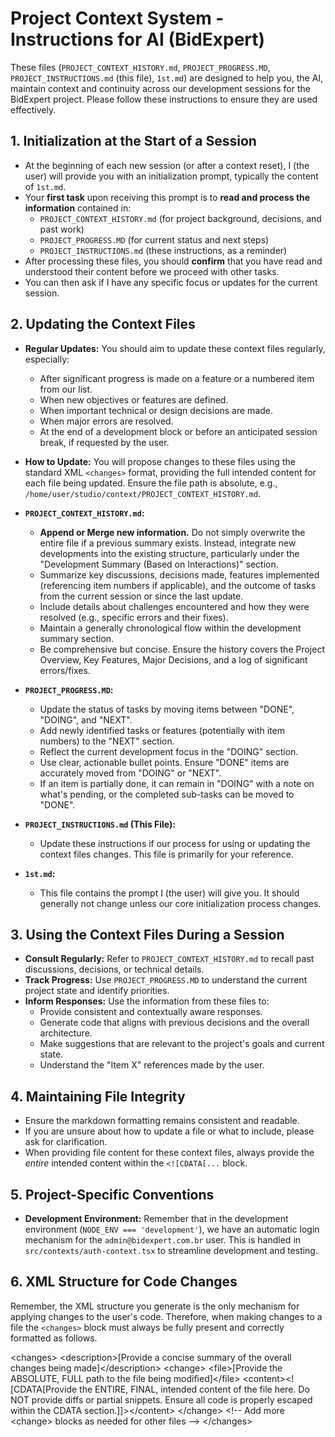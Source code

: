 # Project Context System - Instructions for AI (BidExpert)

These files (`PROJECT_CONTEXT_HISTORY.md`, `PROJECT_PROGRESS.MD`, `PROJECT_INSTRUCTIONS.md` (this file), `1st.md`) are designed to help you, the AI, maintain context and continuity across our development sessions for the BidExpert project. Please follow these instructions to ensure they are used effectively.

## 1. Initialization at the Start of a Session

*   At the beginning of each new session (or after a context reset), I (the user) will provide you with an initialization prompt, typically the content of `1st.md`.
*   Your **first task** upon receiving this prompt is to **read and process the information** contained in:
    *   `PROJECT_CONTEXT_HISTORY.md` (for project background, decisions, and past work)
    *   `PROJECT_PROGRESS.MD` (for current status and next steps)
    *   `PROJECT_INSTRUCTIONS.md` (these instructions, as a reminder)
*   After processing these files, you should **confirm** that you have read and understood their content before we proceed with other tasks.
*   You can then ask if I have any specific focus or updates for the current session.

## 2. Updating the Context Files

*   **Regular Updates:** You should aim to update these context files regularly, especially:
    *   After significant progress is made on a feature or a numbered item from our list.
    *   When new objectives or features are defined.
    *   When important technical or design decisions are made.
    *   When major errors are resolved.
    *   At the end of a development block or before an anticipated session break, if requested by the user.
*   **How to Update:** You will propose changes to these files using the standard XML `<changes>` format, providing the full intended content for each file being updated. Ensure the file path is absolute, e.g., `/home/user/studio/context/PROJECT_CONTEXT_HISTORY.md`.

*   **`PROJECT_CONTEXT_HISTORY.md`:**
    *   **Append or Merge new information.** Do not simply overwrite the entire file if a previous summary exists. Instead, integrate new developments into the existing structure, particularly under the "Development Summary (Based on Interactions)" section.
    *   Summarize key discussions, decisions made, features implemented (referencing item numbers if applicable), and the outcome of tasks from the current session or since the last update.
    *   Include details about challenges encountered and how they were resolved (e.g., specific errors and their fixes).
    *   Maintain a generally chronological flow within the development summary section.
    *   Be comprehensive but concise. Ensure the history covers the Project Overview, Key Features, Major Decisions, and a log of significant errors/fixes.

*   **`PROJECT_PROGRESS.MD`:**
    *   Update the status of tasks by moving items between "DONE", "DOING", and "NEXT".
    *   Add newly identified tasks or features (potentially with item numbers) to the "NEXT" section.
    *   Reflect the current development focus in the "DOING" section.
    *   Use clear, actionable bullet points. Ensure "DONE" items are accurately moved from "DOING" or "NEXT".
    *   If an item is partially done, it can remain in "DOING" with a note on what's pending, or the completed sub-tasks can be moved to "DONE".

*   **`PROJECT_INSTRUCTIONS.md` (This File):**
    *   Update these instructions if our process for using or updating the context files changes. This file is primarily for your reference.

*   **`1st.md`:**
    *   This file contains the prompt I (the user) will give you. It should generally not change unless our core initialization process changes.

## 3. Using the Context Files During a Session

*   **Consult Regularly:** Refer to `PROJECT_CONTEXT_HISTORY.md` to recall past discussions, decisions, or technical details.
*   **Track Progress:** Use `PROJECT_PROGRESS.MD` to understand the current project state and identify priorities.
*   **Inform Responses:** Use the information from these files to:
    *   Provide consistent and contextually aware responses.
    *   Generate code that aligns with previous decisions and the overall architecture.
    *   Make suggestions that are relevant to the project's goals and current state.
    *   Understand the "Item X" references made by the user.

## 4. Maintaining File Integrity

*   Ensure the markdown formatting remains consistent and readable.
*   If you are unsure about how to update a file or what to include, please ask for clarification.
*   When providing file content for these context files, always provide the *entire* intended content within the `<![CDATA[...` block.

## 5. Project-Specific Conventions

*   **Development Environment:** Remember that in the development environment (`NODE_ENV === 'development'`), we have an automatic login mechanism for the `admin@bidexpert.com.br` user. This is handled in `src/contexts/auth-context.tsx` to streamline development and testing.

## 6. XML Structure for Code Changes

Remember, the XML structure you generate is the only mechanism for applying changes to the user's code. Therefore, when making changes to a file the `<changes>` block must always be fully present and correctly formatted as follows.

&lt;changes&gt;
  &lt;description&gt;[Provide a concise summary of the overall changes being made]&lt;/description&gt;
  &lt;change&gt;
    &lt;file&gt;[Provide the ABSOLUTE, FULL path to the file being modified]&lt;/file&gt;
    &lt;content&gt;&lt;![CDATA[Provide the ENTIRE, FINAL, intended content of the file here. Do NOT provide diffs or partial snippets. Ensure all code is properly escaped within the CDATA section.]]&gt;&lt;/content&gt;
  &lt;/change&gt;
  &lt;!-- Add more &lt;change&gt; blocks as needed for other files --&gt;
&lt;/changes&gt;
